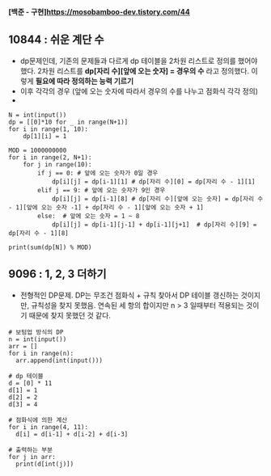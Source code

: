 **[백준 - 구현]<https://mosobamboo-dev.tistory.com/44>**

## 10844 : 쉬운 계단 수 
- dp문제인데, 기존의 문제들과 다르게 dp 테이블을 2차원 리스트로 정의를 했어야 했다. 2차원 리스트를 **dp[자리 수][앞에 오는 숫자] = 경우의 수**
라고 정의했다. 이렇게 **필요에 따라 정의하는 능력 기르기** 
- 이후 각각의 경우 (앞에 오는 숫자에 따라서 경우의 수를 나누고 점화식 각각 정의)
- 
```
N = int(input())
dp = [[0]*10 for _ in range(N+1)]
for i in range(1, 10):
	dp[1][i] = 1 

MOD = 1000000000
for i in range(2, N+1):
	for j in range(10):
    	if j == 0: # 앞에 오는 숫자가 0일 경우 
        	dp[i][j] = dp[i-1][1] # dp[자리 수][0] = dp[자리 수 - 1][1]
        elif j == 9: # 앞에 오는 숫자가 9인 경우
        	dp[i][j] = dp[i-1][8] # dp[자리 수][앞에 오는 숫자] = dp[자리 수 - 1][앞에 오는 숫자 -1] + dp[자리 수 - 1][앞에 오는 숫자 + 1]
        else:  # 앞에 오는 숫자 = 1 ~ 8
        	dp[i][j] = dp[i-1][j-1] + dp[i-1][j+1]  # dp[자리 수][9] = dp[자리 수 - 1][8]

print(sum(dp[N]) % MOD)
```

## 9096 : 1, 2, 3 더하기
- 전형적인 DP문제. DP는 무조건 점화식 + 규칙 찾아서 DP 테이블 갱신하는 것이지만, 규칙성을 찾지 못했음. 연속된 세 항의 합이지만 n > 3 일때부터 적용되는 것이기 때문에 찾지 못했던 것 같다. 

```
# 보텀업 방식의 DP
n = int(input())
arr = []
for i in range(n):
  arr.append(int(input()))
  
# dp 테이블
d = [0] * 11
d[1] = 1
d[2] = 2
d[3] = 4

# 점화식에 의한 계산
for i in range(4, 11):
  d[i] = d[i-1] + d[i-2] + d[i-3] 

# 출력하는 부분
for j in arr:
  print(d[int(j)])
```
